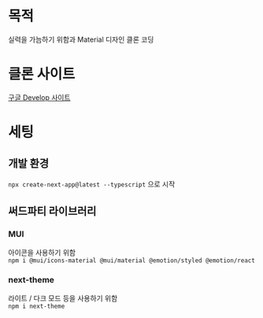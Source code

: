 # 목적

실력을 가늠하기 위함과 Material 디자인 클론 코딩

# 클론 사이트

[구글 Develop 사이트](https://m3.material.io/)

# 세팅

## 개발 환경

`npx create-next-app@latest --typescript` 으로 시작

## 써드파티 라이브러리

### MUI

아이콘을 사용하기 위함 <br />
`npm i @mui/icons-material @mui/material @emotion/styled @emotion/react`

### next-theme

라이트 / 다크 모드 등을 사용하기 위함<br />
`npm i next-theme`
